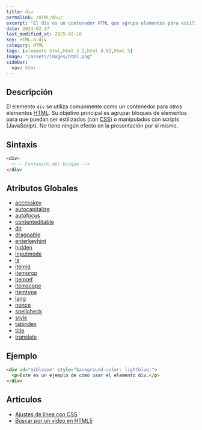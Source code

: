 ```yaml
---
title: div
permalink: /HTML/div/
excerpt: "El div es un contenedor HTML que agrupa elementos para estilizar o manipular."
date: 2024-02-17
last_modified_at: 2025-02-10
key: HTML.d.div
category: HTML
tags: [elemento html,html 3.2,html 4.01,html 5]
image: "/assets/images/html.png"
sidebar:
  nav: html
---
```


## Descripción


El elemento `div` se utiliza comúnmente como un contenedor para otros elementos [HTML](https://www.manualweb.net/html/). Su objetivo principal es agrupar bloques de elementos para que puedan ser estilizados (con [CSS](https://www.manualweb.net/css/)) o manipulados con scripts (JavaScript). No tiene ningún efecto en la presentación por sí mismo.


## Sintaxis


```html
<div>
  <!-- Contenido del bloque -->
</div>
```


## Atributos Globales

- [accesskey](https://www.w3api.com/HTML/accesskey/)
- [autocapitalize](https://www.w3api.com/HTML/autocapitalize/)
- [autofocus](https://www.w3api.com/HTML/autofocus/)
- [contenteditable](https://www.w3api.com/HTML/contenteditable/)
- [dir](https://www.w3api.com/HTML/dir/)
- [draggable](https://www.w3api.com/HTML/draggable/)
- [enterkeyhint](https://www.w3api.com/HTML/enterkeyhint/)
- [hidden](https://www.w3api.com/HTML/hidden/)
- [inputmode](https://www.w3api.com/HTML/inputmode/)
- [is](https://www.w3api.com/HTML/is/)
- [itemid](https://www.w3api.com/HTML/itemid/)
- [itemprop](https://www.w3api.com/HTML/itemprop/)
- [itemref](https://www.w3api.com/HTML/itemref/)
- [itemscope](https://www.w3api.com/HTML/itemscope/)
- [itemtype](https://www.w3api.com/HTML/itemtype/)
- [lang](https://www.w3api.com/HTML/lang/)
- [nonce](https://www.w3api.com/HTML/nonce/)
- [spellcheck](https://www.w3api.com/HTML/spellcheck/)
- [style](https://www.w3api.com/HTML/style/)
- [tabindex](https://www.w3api.com/HTML/tabindex/)
- [title](https://www.w3api.com/HTML/title/)
- [translate](https://www.w3api.com/HTML/translate/)

## Ejemplo


```html
<div id="mibloque" style="background-color: lightblue;">
  <p>Este es un ejemplo de cómo usar el elemento div.</p>
</div>
```


## Artículos

- [Ajustes de línea con CSS](http://lineadecodigo.com/css/ajustes-de-linea-con-css/)
- [Buscar por un vídeo en HTML5](https://lineadecodigo.com/html5/buscar-por-un-video-en-html5/)
